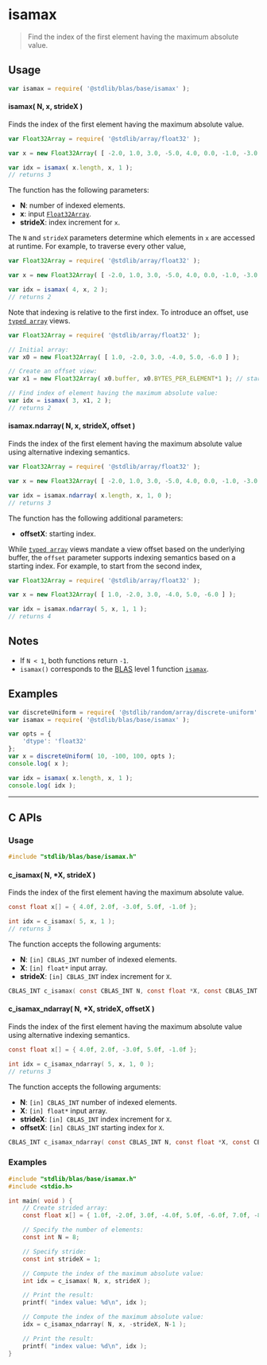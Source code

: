 <!--

@license Apache-2.0

Copyright (c) 2024 The Stdlib Authors.

Licensed under the Apache License, Version 2.0 (the "License");
you may not use this file except in compliance with the License.
You may obtain a copy of the License at

   http://www.apache.org/licenses/LICENSE-2.0

Unless required by applicable law or agreed to in writing, software
distributed under the License is distributed on an "AS IS" BASIS,
WITHOUT WARRANTIES OR CONDITIONS OF ANY KIND, either express or implied.
See the License for the specific language governing permissions and
limitations under the License.

-->

# isamax

> Find the index of the first element having the maximum absolute value.

<section class="usage">

## Usage

```javascript
var isamax = require( '@stdlib/blas/base/isamax' );
```

#### isamax( N, x, strideX )

Finds the index of the first element having the maximum absolute value.

```javascript
var Float32Array = require( '@stdlib/array/float32' );

var x = new Float32Array( [ -2.0, 1.0, 3.0, -5.0, 4.0, 0.0, -1.0, -3.0 ] );

var idx = isamax( x.length, x, 1 );
// returns 3
```

The function has the following parameters:

-   **N**: number of indexed elements.
-   **x**: input [`Float32Array`][@stdlib/array/float32].
-   **strideX**: index increment for `x`.

The `N` and `strideX` parameters determine which elements in `x` are accessed at runtime. For example, to traverse every other value,

```javascript
var Float32Array = require( '@stdlib/array/float32' );

var x = new Float32Array( [ -2.0, 1.0, 3.0, -5.0, 4.0, 0.0, -1.0, -3.0 ] );

var idx = isamax( 4, x, 2 );
// returns 2
```

Note that indexing is relative to the first index. To introduce an offset, use [`typed array`][mdn-typed-array] views.

```javascript
var Float32Array = require( '@stdlib/array/float32' );

// Initial array:
var x0 = new Float32Array( [ 1.0, -2.0, 3.0, -4.0, 5.0, -6.0 ] );

// Create an offset view:
var x1 = new Float32Array( x0.buffer, x0.BYTES_PER_ELEMENT*1 ); // start at 2nd element

// Find index of element having the maximum absolute value:
var idx = isamax( 3, x1, 2 );
// returns 2
```

#### isamax.ndarray( N, x, strideX, offset )

Finds the index of the first element having the maximum absolute value using alternative indexing semantics.

```javascript
var Float32Array = require( '@stdlib/array/float32' );

var x = new Float32Array( [ -2.0, 1.0, 3.0, -5.0, 4.0, 0.0, -1.0, -3.0 ] );

var idx = isamax.ndarray( x.length, x, 1, 0 );
// returns 3
```

The function has the following additional parameters:

-   **offsetX**: starting index.

While [`typed array`][mdn-typed-array] views mandate a view offset based on the underlying buffer, the `offset` parameter supports indexing semantics based on a starting index. For example, to start from the second index,

```javascript
var Float32Array = require( '@stdlib/array/float32' );

var x = new Float32Array( [ 1.0, -2.0, 3.0, -4.0, 5.0, -6.0 ] );

var idx = isamax.ndarray( 5, x, 1, 1 );
// returns 4
```

</section>

<!-- /.usage -->

<section class="notes">

## Notes

-   If `N < 1`, both functions return `-1`.
-   `isamax()` corresponds to the [BLAS][blas] level 1 function [`isamax`][isamax].

</section>

<!-- /.notes -->

<section class="examples">

## Examples

<!-- eslint no-undef: "error" -->

```javascript
var discreteUniform = require( '@stdlib/random/array/discrete-uniform' );
var isamax = require( '@stdlib/blas/base/isamax' );

var opts = {
    'dtype': 'float32'
};
var x = discreteUniform( 10, -100, 100, opts );
console.log( x );

var idx = isamax( x.length, x, 1 );
console.log( idx );
```

</section>

<!-- /.examples -->

<!-- C interface documentation. -->

* * *

<section class="c">

## C APIs

<!-- Section to include introductory text. Make sure to keep an empty line after the intro `section` element and another before the `/section` close. -->

<section class="intro">

</section>

<!-- /.intro -->

<!-- C usage documentation. -->

<section class="usage">

### Usage

```c
#include "stdlib/blas/base/isamax.h"
```

#### c_isamax( N, \*X, strideX )

Finds the index of the first element having the maximum absolute value.

```c
const float x[] = { 4.0f, 2.0f, -3.0f, 5.0f, -1.0f };

int idx = c_isamax( 5, x, 1 );
// returns 3
```

The function accepts the following arguments:

-   **N**: `[in] CBLAS_INT` number of indexed elements.
-   **X**: `[in] float*` input array.
-   **strideX**: `[in] CBLAS_INT` index increment for `X`.

```c
CBLAS_INT c_isamax( const CBLAS_INT N, const float *X, const CBLAS_INT strideX );
```

#### c_isamax_ndarray( N, \*X, strideX, offsetX )

Finds the index of the first element having the maximum absolute value using alternative indexing semantics.

```c
const float x[] = { 4.0f, 2.0f, -3.0f, 5.0f, -1.0f };

int idx = c_isamax_ndarray( 5, x, 1, 0 );
// returns 3
```

The function accepts the following arguments:

-   **N**: `[in] CBLAS_INT` number of indexed elements.
-   **X**: `[in] float*` input array.
-   **strideX**: `[in] CBLAS_INT` index increment for `X`.
-   **offsetX**: `[in] CBLAS_INT` starting index for `X`.

```c
CBLAS_INT c_isamax_ndarray( const CBLAS_INT N, const float *X, const CBLAS_INT strideX, const CBLAS_INT offsetX );
```

</section>

<!-- /.usage -->

<!-- C API usage notes. Make sure to keep an empty line after the `section` element and another before the `/section` close. -->

<section class="notes">

</section>

<!-- /.notes -->

<!-- C API usage examples. -->

<section class="examples">

### Examples

```c
#include "stdlib/blas/base/isamax.h"
#include <stdio.h>

int main( void ) {
    // Create strided array:
    const float x[] = { 1.0f, -2.0f, 3.0f, -4.0f, 5.0f, -6.0f, 7.0f, -8.0f };

    // Specify the number of elements:
    const int N = 8;

    // Specify stride:
    const int strideX = 1;

    // Compute the index of the maximum absolute value:
    int idx = c_isamax( N, x, strideX );

    // Print the result:
    printf( "index value: %d\n", idx );

    // Compute the index of the maximum absolute value:
    idx = c_isamax_ndarray( N, x, -strideX, N-1 );

    // Print the result:
    printf( "index value: %d\n", idx );
}
```

</section>

<!-- /.examples -->

</section>

<!-- /.c -->

<!-- Section for related `stdlib` packages. Do not manually edit this section, as it is automatically populated. -->

<section class="related">

</section>

<!-- /.related -->

<!-- Section for all links. Make sure to keep an empty line after the `section` element and another before the `/section` close. -->

<section class="links">

[blas]: http://www.netlib.org/blas

[isamax]: http://www.netlib.org/lapack/explore-html/de/da4/group__double__blas__level1.html

[@stdlib/array/float32]: https://github.com/stdlib-js/stdlib/tree/develop/lib/node_modules/%40stdlib/array/float32

[mdn-typed-array]: https://developer.mozilla.org/en-US/docs/Web/JavaScript/Reference/Global_Objects/TypedArray

</section>

<!-- /.links -->
